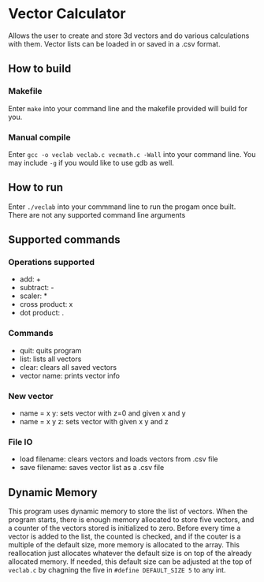 # Vector Calculator
Allows the user to create and store 3d vectors and do various calculations with them. Vector lists can be loaded in or saved in a .csv format.
## How to build
### Makefile
Enter `make` into your command line and the makefile provided will build for you.
### Manual compile
Enter `gcc -o veclab veclab.c vecmath.c -Wall` into your command line. You may include `-g` if you would like to use gdb as well.
## How to run
Enter `./veclab` into your commmand line to run the progam once built. There are not any supported command line arguments
## Supported commands
### Operations supported
- add: +
- subtract: -
- scaler: *
- cross product: x
- dot product: .
### Commands
- quit: quits program
- list: lists all vectors
- clear: clears all saved vectors
- vector name: prints vector info
### New vector
- name = x y: sets vector with z=0 and given x and y
- name = x y z: sets vector with given x y and z
### File IO
- load filename: clears vectors and loads vectors from .csv file
- save filename: saves vector list as a .csv file
## Dynamic Memory
This program uses dynamic memory to store the list of vectors. When the program starts, there is enough memory allocated to store five vectors, and a counter of the vectors stored is initialized to zero. Before every time a vector is added to the list, the counted is checked, and if the couter is a multiple of the default size, more memory is allocated to the array. This reallocation just allocates whatever the default size is on top of the already allocated memory. If needed, this default size can be adjusted at the top of `veclab.c` by chagning the five in `#define DEFAULT_SIZE 5` to any int.